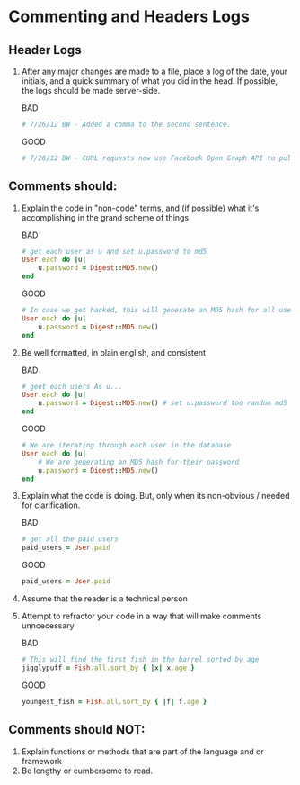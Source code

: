 # Commenting and Headers Logs

## Header Logs
1. After any major changes are made to a file, place a log of the date, your initials, and a quick summary of what you did in the head. If possible, the logs should be made server-side.

	BAD
	```ruby
	# 7/26/12 BW - Added a comma to the second sentence.
	```
	GOOD
	```ruby
	# 7/26/12 BW - CURL requests now use Facebook Open Graph API to pull Fanpage feeds. http://developers.facebook.com
	```

## Comments should:
1. Explain the code in "non-code" terms, and (if possible) what it's accomplishing in the grand scheme of things

	BAD
	```ruby
	# get each user as u and set u.password to md5
	User.each do |u|
		u.password = Digest::MD5.new()
	end
	```
	GOOD
	```ruby
	# In case we get hacked, this will generate an MD5 hash for all users passwords in the database
	User.each do |u|
		u.password = Digest::MD5.new()
	end
	```
2. Be well formatted, in plain english, and consistent

	BAD
	```ruby
	# geet each users As u...
	User.each do |u|
		u.password = Digest::MD5.new() # set u.password too randum md5
	end
	```
	GOOD
	```ruby
	# We are iterating through each user in the database
	User.each do |u|
		# We are generating an MD5 hash for their password
		u.password = Digest::MD5.new()
	end
	```

3. Explain what the code is doing. But, only when its non-obvious / needed for clarification.

	BAD
	```ruby
	# get all the paid users
	paid_users = User.paid
	```
	GOOD
	```ruby
	paid_users = User.paid
	```

4. Assume that the reader is a technical person
5. Attempt to refractor your code in a way that will make comments unncecessary

	BAD
	```ruby
	# This will find the first fish in the barrel sorted by age
	jigglypuff = Fish.all.sort_by { |x| x.age }
	```
	GOOD
	```ruby
	youngest_fish = Fish.all.sort_by { |f| f.age }

## Comments should NOT:
1. Explain functions or methods that are part of the language and or framework
2. Be lengthy or cumbersome to read.